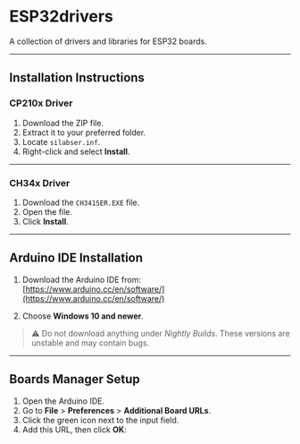 # ESP32drivers

A collection of drivers and libraries for ESP32 boards.

---

## Installation Instructions

### CP210x Driver

1. Download the ZIP file.
2. Extract it to your preferred folder.
3. Locate `silabser.inf`.
4. Right-click and select **Install**.

---

### CH34x Driver

1. Download the `CH341SER.EXE` file.
2. Open the file.
3. Click **Install**.

---

## Arduino IDE Installation

1. Download the Arduino IDE from:  
   [https://www.arduino.cc/en/software/](https://www.arduino.cc/en/software/)

2. Choose **Windows 10 and newer**.

> ⚠️ Do not download anything under *Nightly Builds*. These versions are unstable and may contain bugs.

---

## Boards Manager Setup

1. Open the Arduino IDE.
2. Go to **File** > **Preferences** > **Additional Board URLs**.
3. Click the green icon next to the input field.
4. Add this URL, then click **OK**:  
